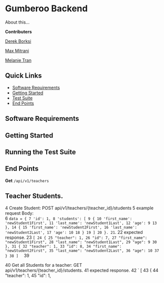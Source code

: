 # Gumberoo Backend
About this...

**Contributers**

[Derek Borksi](https://github.com/dborski)

[Max Mitrani](https://github.com/Lithnotep)

[Melanie Tran](https://github.com/melatran)

## Quick Links

* [Software Requirements](#software-requirements)
* [Getting Started](#getting-started)
* [Test Suite](#running-the-test-suite)
* [End Points](#end-points)

## Software Requirements

## Getting Started

## Running the Test Suite

## End Points

**Get** `/api/v1/teachers`

## Teacher Students. 
4
Create Student: POST api/v1/teachers/{teacher_id}/students
5
example request Body:   
6
` data = {
7
      'id': 1,
8
      'students': [
9
        {
10
        'first_name': 'newStudent1First',
11
        'last_name': 'newStudent1Last',
12
        'age': 9
13
        },
14
        {
15
        'first_name': 'newStudent2First',
16
        'last_name': 'newStudent2Last',
17
        'age': 10
18
        }
19
      ]
20
    }.
21
    `. 
22
    expected response. 
23
  `[
24
    {
25
        "teacher": 1,
26
        "id": 7,
27
        "first_name": "newStudent1First",
28
        "last_name": "newStudent1Last",
29
        "age": 9
30
    },
31
    {
32
        "teacher": 1,
33
        "id": 8,
34
        "first_name": "newStudent2First",
35
        "last_name": "newStudent2Last",
36
        "age": 10
37
    }
38
]  `
39
    
40
Get all Students for a teacher: GET api/v1/teachers/{teacher_id}/students. 
41
expected response. 
42
` [
43
    {
44
        "teacher": 1,
45
        "id": 1,
